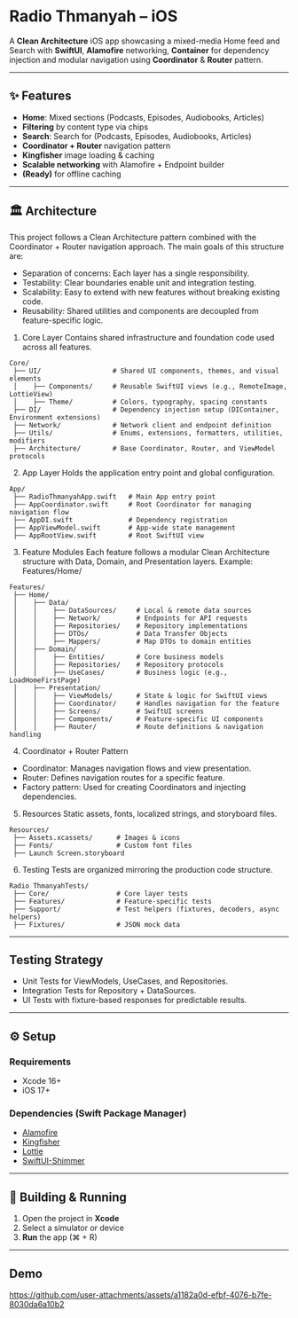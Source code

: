 # Radio Thmanyah – iOS

A **Clean Architecture** iOS app showcasing a mixed-media Home feed and Search with **SwiftUI**, **Alamofire** networking, **Container** for dependency injection and modular navigation using **Coordinator** & **Router** pattern.

---

## ✨ Features

- **Home**: Mixed sections (Podcasts, Episodes, Audiobooks, Articles)
- **Filtering** by content type via chips
- **Search**: Search for (Podcasts, Episodes, Audiobooks, Articles)
- **Coordinator + Router** navigation pattern
- **Kingfisher** image loading & caching
- **Scalable networking** with Alamofire + Endpoint builder
- **(Ready)** for offline caching

---

## 🏛 Architecture

This project follows a Clean Architecture pattern combined with the Coordinator + Router navigation approach.
The main goals of this structure are:
- Separation of concerns: Each layer has a single responsibility.
- Testability: Clear boundaries enable unit and integration testing.
- Scalability: Easy to extend with new features without breaking existing code.
- Reusability: Shared utilities and components are decoupled from feature-specific logic.

1. Core Layer
Contains shared infrastructure and foundation code used across all features.
```plaintext
Core/
 ├── UI/                  # Shared UI components, themes, and visual elements
 │    ├── Components/     # Reusable SwiftUI views (e.g., RemoteImage, LottieView)
 │    ├── Theme/          # Colors, typography, spacing constants
 ├── DI/                  # Dependency injection setup (DIContainer, Environment extensions)
 ├── Network/             # Network client and endpoint definition
 ├── Utils/               # Enums, extensions, formatters, utilities, modifiers
 ├── Architecture/        # Base Coordinator, Router, and ViewModel protocols
```

2. App Layer
Holds the application entry point and global configuration.
```plaintext
App/
 ├── RadioThmanyahApp.swift   # Main App entry point
 ├── AppCoordinator.swift     # Root Coordinator for managing navigation flow
 ├── AppDI.swift              # Dependency registration
 ├── AppViewModel.swift       # App-wide state management
 ├── AppRootView.swift        # Root SwiftUI view
```

3. Feature Modules
Each feature follows a modular Clean Architecture structure with Data, Domain, and Presentation layers.
Example: Features/Home/
```plaintext
Features/
 ├── Home/
 │    ├── Data/
 │    │    ├── DataSources/     # Local & remote data sources
 │    │    ├── Network/         # Endpoints for API requests
 │    │    ├── Repositories/    # Repository implementations
 │    │    ├── DTOs/            # Data Transfer Objects
 │    │    ├── Mappers/         # Map DTOs to domain entities
 │    ├── Domain/
 │    │    ├── Entities/        # Core business models
 │    │    ├── Repositories/    # Repository protocols
 │    │    ├── UseCases/        # Business logic (e.g., LoadHomeFirstPage)
 │    ├── Presentation/
 │    │    ├── ViewModels/      # State & logic for SwiftUI views
 │    │    ├── Coordinator/     # Handles navigation for the feature
 │    │    ├── Screens/         # SwiftUI screens
 │    │    ├── Components/      # Feature-specific UI components
 │    │    ├── Router/          # Route definitions & navigation handling
```

4. Coordinator + Router Pattern
- Coordinator: Manages navigation flows and view presentation.
- Router: Defines navigation routes for a specific feature.
- Factory pattern: Used for creating Coordinators and injecting dependencies.

5. Resources
Static assets, fonts, localized strings, and storyboard files.
```plaintext
Resources/
 ├── Assets.xcassets/      # Images & icons
 ├── Fonts/                # Custom font files
 ├── Launch Screen.storyboard
```

6. Testing
Tests are organized mirroring the production code structure.
```plaintext
Radio ThmanyahTests/
 ├── Core/                 # Core layer tests
 ├── Features/             # Feature-specific tests
 ├── Support/              # Test helpers (fixtures, decoders, async helpers)
 ├── Fixtures/             # JSON mock data
```

---

## Testing Strategy
- Unit Tests for ViewModels, UseCases, and Repositories.
- Integration Tests for Repository + DataSources.
- UI Tests with fixture-based responses for predictable results.

---

## ⚙️ Setup

### Requirements
- Xcode 16+
- iOS 17+

### Dependencies (Swift Package Manager)
- [Alamofire](https://github.com/Alamofire/Alamofire)
- [Kingfisher](https://github.com/onevcat/Kingfisher)
- [Lottie](github.com/airbnb/lottie-ios)
- [SwiftUI-Shimmer](https://github.com/markiv/SwiftUI-Shimmer)

---

## 🚀 Building & Running

1. Open the project in **Xcode**  
2. Select a simulator or device  
3. **Run** the app (⌘ + R)

---

## Demo


https://github.com/user-attachments/assets/a1182a0d-efbf-4076-b7fe-8030da6a10b2


